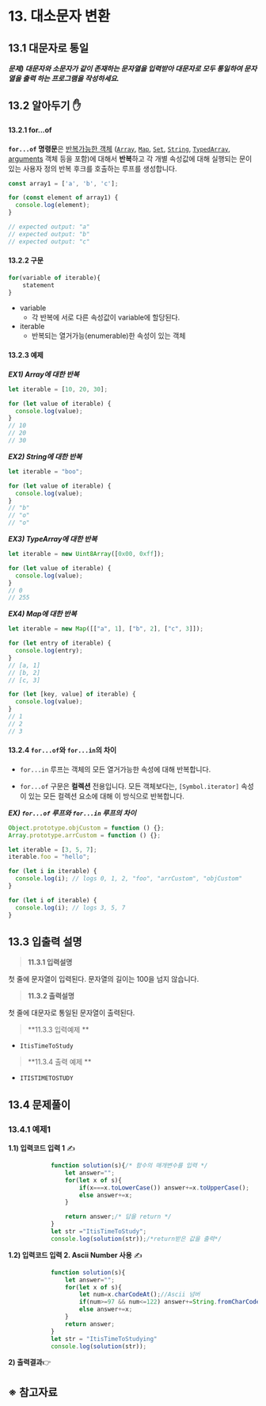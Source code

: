 # 13. 대소문자 변환

## 13.1 대문자로 통일

***문제) 대문자와 소문자가 같이 존재하는 문자열을 입력받아 대문자로 모두 통일하여 문자열을 출력 하는 프로그램을 작성하세요.***





## 13.2 알아두기 ✋ 

#### 13.2.1 for...of

**`for...of` 명령문**은 [반복가능한 객체](https://developer.mozilla.org/ko/docs/Web/JavaScript/Reference/Iteration_protocols#iterable) ([`Array`](https://developer.mozilla.org/ko/docs/Web/JavaScript/Reference/Global_Objects/Array), [`Map`](https://developer.mozilla.org/ko/docs/orphaned/Web/JavaScript/Reference/Global_Objects/Map), [`Set`](https://developer.mozilla.org/ko/docs/Web/JavaScript/Reference/Global_Objects/Set), [`String`](https://developer.mozilla.org/ko/docs/Web/JavaScript/Reference/Global_Objects/String), [`TypedArray`](https://developer.mozilla.org/ko/docs/Web/JavaScript/Reference/Global_Objects/TypedArray), [arguments](https://developer.mozilla.org/ko/docs/Web/JavaScript/Reference/Functions/arguments) 객체 등을 포함)에 대해서 **반복**하고 각 개별 속성값에 대해 실행되는 문이 있는 사용자 정의 반복 후크를 호출하는 루프를 생성합니다.

```javascript
const array1 = ['a', 'b', 'c'];

for (const element of array1) {
  console.log(element);
}

// expected output: "a"
// expected output: "b"
// expected output: "c"

```



#### 13.2.2 구문

```javascript
for(variable of iterable){
    statement
}
```

- variable
  - 각 반복에 서로 다른 속성값이 variable에 할당된다.
- iterable
  - 반복되는 열거가능(enumerable)한 속성이 있는 객체



#### 13.2.3 예제

***EX1) Array에 대한 반복***

```javascript
let iterable = [10, 20, 30];

for (let value of iterable) {
  console.log(value);
}
// 10
// 20
// 30
```



***EX2) String에 대한 반복***

```javascript
let iterable = "boo";

for (let value of iterable) {
  console.log(value);
}
// "b"
// "o"
// "o"
```



***EX3) TypeArray에 대한 반복***

```javascript
let iterable = new Uint8Array([0x00, 0xff]);

for (let value of iterable) {
  console.log(value);
}
// 0
// 255
```



***EX4) Map에 대한 반복***

```javascript
let iterable = new Map([["a", 1], ["b", 2], ["c", 3]]);

for (let entry of iterable) {
  console.log(entry);
}
// [a, 1]
// [b, 2]
// [c, 3]

for (let [key, value] of iterable) {
  console.log(value);
}
// 1
// 2
// 3
```





#### 13.2.4 `for...of`와 `for...in`의 차이

- `for...in` 루프는 객체의 모든 열거가능한 속성에 대해 반복합니다.

- `for...of` 구문은 **컬렉션** 전용입니다. 모든 객체보다는, `[Symbol.iterator]` 속성이 있는 모든 컬렉션 요소에 대해 이 방식으로 반복합니다.

***EX) `for...of` 루프와 `for...in` 루프의 차이***

```javascript
Object.prototype.objCustom = function () {};
Array.prototype.arrCustom = function () {};

let iterable = [3, 5, 7];
iterable.foo = "hello";

for (let i in iterable) {
  console.log(i); // logs 0, 1, 2, "foo", "arrCustom", "objCustom"
}

for (let i of iterable) {
  console.log(i); // logs 3, 5, 7
}
```



## 13.3 입출력 설명



> **11.3.1 입력설명**

첫 줄에 문자열이 입력된다. 문자열의 길이는 100을 넘지 않습니다.



> **11.3.2 출력설명**

첫 줄에 대문자로 통일된 문자열이 출력된다.



> **11.3.3 입력예제 **

- `ItisTimeToStudy `



> **11.3.4 출력 예제 ** 

- `ITISTIMETOSTUDY`

  





## 13.4 문제풀이

### 13.4.1 예제1

**1.1) 입력코드 입력 1** ✍

```javascript
            function solution(s){/* 함수의 매개변수를 입력 */
                let answer="";
                for(let x of s){
                    if(x===x.toLowerCase()) answer+=x.toUpperCase();
                    else answer+=x;
                }

                return answer;/* 답을 return */
            }
            let str ="ItisTimeToStudy";
            console.log(solution(str));/*return받은 값을 출력*/
```



**1.2) 입력코드 입력 2. Ascii Number 사용** ✍

```javascript
            function solution(s){
                let answer="";
                for(let x of s){
                    let num=x.charCodeAt();//Ascii 넘버
                    if(num>=97 && num<=122) answer+=String.fromCharCode(num-32); // 소문자를 대문자로 바꾸는 것
                    else answer+=x;
                }
                return answer;
            }
            let str = "ItisTimeToStudying"
            console.log(solution(str));   
```

**2) 출력결과**👉





## ※ 참고자료

